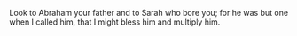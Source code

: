 Look to Abraham your father and to Sarah who bore you; for he was but one when I called him, that I might bless him and multiply him.
